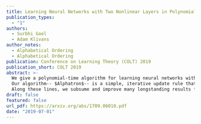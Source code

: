 ```yaml
---
title: Learning Neural Networks with Two Nonlinear Layers in Polynomial Time
publication_types:
  - "1"
authors:
  - Surbhi Goel
  - Adam Klivans
author_notes:
  - Alphabetical Ordering
  - Alphabetical Ordering
publication: Conference on Learning Theory (COLT) 2019
publication_short: COLT 2019
abstract: >-
  We give a polynomial-time algorithm for learning neural networks with one layer of sigmoids feeding into any Lipschitz, monotone activation function (e.g., sigmoid or ReLU). We make no assumptions on the structure of the network, and the algorithm succeeds with respect to $any$ distribution on the unit ball in n dimensions (hidden weight vectors also have unit norm). This is the first assumption-free, provably efficient algorithm for learning neural networks with two nonlinear layers.
  Our algorithm-- $Alphatron$-- is a simple, iterative update rule that combines isotonic regression with kernel methods. It outputs a hypothesis that yields efficient oracle access to interpretable features. It also suggests a new approach to Boolean learning problems via real-valued conditional-mean functions, sidestepping traditional hardness results from computational learning theory.
  Along these lines, we subsume and improve many longstanding results for PAC learning Boolean functions to the more general, real-valued setting of $probabilistic\ concepts$, a model that (unlike PAC learning) requires non-i.i.d. noise-tolerance.
draft: false
featured: false
url_pdf: https://arxiv.org/abs/1709.06010.pdf
date: "2019-07-01"
---
```

